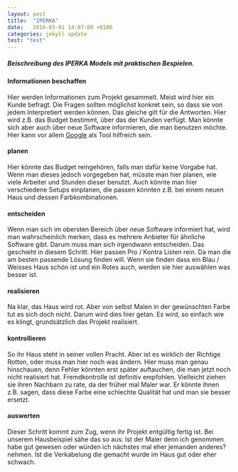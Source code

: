```yaml
---
layout: post
title:  "IPERKA"
date:   2016-03-01 14:07:00 +0100
categories: jekyll update
test: "test"
---
```

##### Beischreibung des IPERKA Models mit praktischen Bespielen.
#### Informationen beschaffen
Hier werden Informationen zum Projekt gesammelt. Meist wird hier ein Kunde befragt.
Die Fragen sollten möglichst konkret sein, so dass sie von jedem Interpretiert werden können. Das gleiche
gilt für die Antworten. Hier wird z.B. das Budget bestimmt, über das der Kunden verfügt. Man könnte
sich aber auch über neue Software informieren, die man benutzen möchte. Hier kann vor allem [Google]
als Tool hilfreich sein.

#### planen
Hier könnte das Budget reingehören, falls man dafür keine Vorgabe hat. Wenn man dieses jedoch vorgegeben hat, müsste man hier planen, wie viele Arbeiter und Stunden dieser benutzt. Auch könnte man hier verschiedene Setups einplanen, die passen könnten z.B. bei einem neuen Haus und dessen Farbkombinationen.

#### entscheiden
Wenn man sich im obersten Bereich über neue Software informiert hat, wird man wahrscheinlich merken, dass es
mehrere Anbieter für ähnliche Software gibt. Darum muss man sich irgendwann entscheiden. Das geschieht in
diesem Schritt. Hier passen Pro / Kontra Listen rein. Da man die am besten passende Lösung finden will. Wenn sie
finden dass ein Blau / Weisses Haus schön ist und ein Rotes auch, werden sie hier auswählen was besser ist.

#### realisieren
Na klar, das Haus wird rot. Aber von selbst Malen in der gewünschten Farbe tut es sich doch nicht. Darum
wird dies hier getan. Es wird, so einfach wie es klingt, grundsätzlich das Projekt realisiert.

#### kontrollieren
So ihr Haus steht in seiner vollen Pracht. Aber ist es wirklich der Richtige Rotton, oder muss man hier
noch was ändern. Hier muss man genau hinschauen, denn Fehler könnten erst später auftauchen, die man jetzt
noch nicht realisiert hat. Fremdkontrolle ist definitiv emp­foh­len. Vielleicht ziehen sie ihren Nachbarn zu rate, da der
früher mal Maler war. Er könnte ihnen z.B. sagen, dass diese Farbe eine schlechte Qualität hat und man
sie besser ersetzt.

#### auswerten
Dieser Schritt kommt zum Zug, wenn ihr Projekt entgültig fertig ist. Bei unserem Hausbeispiel sähe das so aus:
Ist der Maler denn ich genommen habe gut gewesen oder würden ich nächstes mal eher jemanden anderes?
nehmen. Ist die Verkabelung die gemacht wurde im Haus gut oder eher schwach.

[Google]: <http://google.ch>
